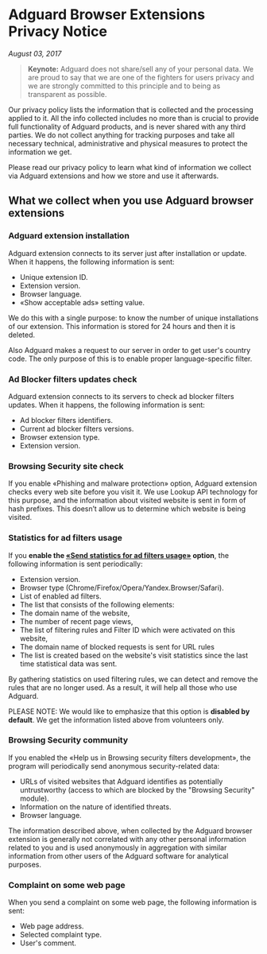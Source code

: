 # Adguard Browser Extensions Privacy Notice
*August 03, 2017*

> **Keynote:** Adguard does not share/sell any of your personal data. We are proud to say that we are one of the fighters for users privacy and we are strongly committed to this principle and to being as transparent as possible.

Our privacy policy lists the information that is collected and the processing applied to it. All the info collected includes no more than is crucial to provide full functionality of Adguard products, and is never shared with any third parties. We do not collect anything for tracking purposes and take all necessary technical, administrative and physical measures to protect the information we get.

Please read our privacy policy to learn what kind of information we collect via Adguard extensions and how we store and use it afterwards.

## What we collect when you use Adguard browser extensions
### Adguard extension installation
Adguard extension connects to its server just after installation or update. When it happens, the following information is sent:
* Unique extension ID.
* Extension version.
* Browser language.
* «Show acceptable ads» setting value.

We do this with a single purpose: to know the number of unique installations of our extension. This information is stored for 24 hours and then it is deleted.

Also Adguard makes a request to our server in order to get user's country code. The only purpose of this is to enable proper language-specific filter.

### Ad Blocker filters updates check
Adguard extension connects to its servers to check ad blocker filters updates. When it happens, the following information is sent:
* Ad blocker filters identifiers.
* Current ad blocker filters versions.
* Browser extension type.
* Extension version.

### Browsing Security site check
If you enable «Phishing and malware protection» option, Adguard extension checks every web site before you visit it. We use Lookup API technology for this purpose, and the information about visited website is sent in form of hash prefixes. This doesn’t allow us to determine which website is being visited.
 
### Statistics for ad filters usage
If you **enable the [«Send statistics for ad filters usage»](https://kb.adguard.com/en/general/filter-rules-statistics) option**, the following information is sent periodically: 
* Extension version.
* Browser type (Chrome/Firefox/Opera/Yandex.Browser/Safari).
* List of enabled ad filters.
* The list that consists of the following elements: 
* The domain name of the website, 
* The number of recent page views, 
* The list of filtering rules and Filter ID which were activated on this website, 
* The domain name of blocked requests is sent for URL rules 
* The list is created based on the website's visit statistics since the last time statistical data was sent.

By gathering statistics on used filtering rules, we can detect and remove the rules that are no longer used. As a result, it will help all those who use Adguard.

PLEASE NOTE: We would like to emphasize that this option is **disabled by default**. We get the information listed above from volunteers only.

### Browsing Security community
If you enabled the «Help us in Browsing security filters development», the program will periodically send anonymous security-related data:
* URLs of visited websites that Adguard identifies as potentially untrustworthy (access to which are blocked by the "Browsing Security" module).
* Information on the nature of identified threats.
* Browser language.

The information described above, when collected by the Adguard browser extension is generally not correlated with any other personal information related to you and is used anonymously in aggregation with similar information from other users of the Adguard software for analytical purposes.

### Complaint on some web page
When you send a complaint on some web page, the following information is sent:
* Web page address.
* Selected complaint type.
* User's comment.

